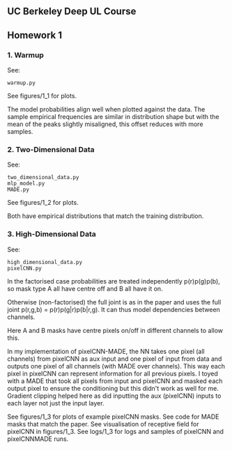 ## UC Berkeley Deep UL Course
## Homework 1

### 1. Warmup

See:

```
warmup.py
```

See figures/1_1 for plots.

The model probabilities align well when plotted against the data.
The sample empirical frequencies are similar in distribution shape but with the 
mean of the peaks slightly misaligned, this offset reduces with more samples.


### 2. Two-Dimensional Data

See:

```
two_dimensional_data.py
mlp_model.py
MADE.py
```

See figures/1_2 for plots.

Both have empirical distributions that match the training distribution.


### 3. High-Dimensional Data

See:

```
high_dimensional_data.py
pixelCNN.py
```

In the factorised case probabilities are treated independently p(r)p(g)p(b), so mask type A all have centre off 
and B all have it on.

Otherwise (non-factorised) the full joint is as in the paper and uses the full joint p(r,g,b) = p(r)p(g|r)p(b|r,g). It can thus model dependencies between
channels. 

Here A and B masks have centre pixels on/off in different channels to allow this.

In my implementation of pixelCNN-MADE, the NN takes one pixel (all channels) from
pixelCNN as aux input and one pixel of input from data and outputs one pixel
of all channels (with MADE over channels). This way each pixel in pixelCNN can
represent information for all previous pixels. I toyed with a MADE that took all pixels
from input and pixelCNN and masked each output pixel to ensure the conditioning but this didn't
work as well for me. Gradient clipping helped here as did inputting the aux (pixelCNN) inputs to 
each layer not just the input layer.

See figures/1_3 for plots of example pixelCNN masks.
See code for MADE masks that match the paper.
See visualisation of receptive field for pixelCNN in figures/1_3.
See logs/1_3 for logs and samples of pixelCNN and pixelCNNMADE runs.